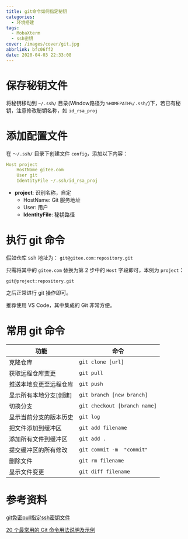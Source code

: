 ```yaml
---
title: git命令如何指定秘钥
categories:
  - 环境搭建
tags:
  - MobaXterm
  - ssh密钥
cover: /images/cover/git.jpg
abbrlink: bfc06ff2
date: 2020-04-03 22:33:08
---
```


# 保存秘钥文件

将秘钥移动到 `~/.ssh/` 目录(Window路径为 `%HOMEPATH%/.ssh/`)下，若已有秘钥，注意修改秘钥名称，如 `id_rsa_proj`

# 添加配置文件

在 `～/.ssh/` 目录下创建文件 `config`，添加以下内容：

```yml
Host project
    HostName gitee.com
    User git
    IdentityFile ~/.ssh/id_rsa_proj
```

- **project**: 识别名称，自定
  - HostName: Git 服务地址
  - User: 用户
  - **IdentityFile**: 秘钥路径

# 执行 git 命令

假如仓库 ssh 地址为： `git@gitee.com:repository.git`

只需将其中的 `gitee.com` 替换为第 2 步中的 `Host` 字段即可，本例为 `project`：

  ```
  git@project:repository.git
  ```

之后正常进行 git 操作即可。

推荐使用 VS Code，其中集成的 Git 非常方便。

# 常用 git 命令

|功能|命令|
|---|---|
|克隆仓库             |`git clone [url]`|
|获取远程仓库变更      |`git pull`|
|推送本地变更至远程仓库 |`git push`|
|显示所有本地分支[创建] |`git branch [new branch]`|
|切换分支             |`git checkout [branch name]`|
|显示当前分支的版本历史  |`git log`|
|把文件添加到缓冲区     |`git add filename`|
|添加所有文件到缓冲区   | `git add .`|
|提交缓冲区的所有修改   |`git commit -m  "commit"`|
|删除文件             |`git rm filename`|
|显示文件变更          |`git diff filename`|

# 参考资料

[git免密pull指定ssh密钥文件](https://blog.csdn.net/junbujianwpl/article/details/78650105)

[20 个最常用的 Git 命令用法说明及示例](https://baijiahao.baidu.com/s?id=1651596943483969859&wfr=spider&for=pc)